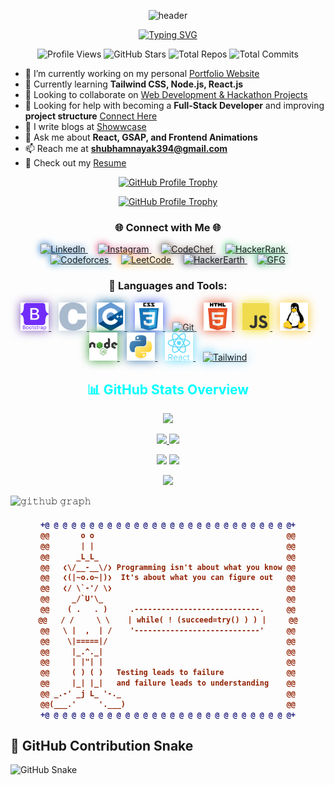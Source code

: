 <div align="center">
  
![header](https://capsule-render.vercel.app/api?type=waving&color=0:FFD700,100:FFA500&height=280&section=header&text=Subham%20Nayak&fontSize=65&fontAlignY=35&fontColor=ffffff&desc=Frontend%20Developer%20|%20CSE%20Student%20@Geeta%20University&descSize=22&descAlign=centre&descAlignY=60&animation=twinkling)

[![Typing SVG](https://readme-typing-svg.demolab.com?font=Fira+Code&weight=600&size=22&duration=4000&pause=1000&color=FFD700&center=true&vCenter=true&width=700&lines=👨‍💻+Hey+there!+I'm+Subham+Nayak;🙏+नमस्ते+दुनिया!;💡+Bringing+Ideas+to+Life+with+Code;🎯+Focused+Frontend+Developer;🌱+Always+Learning,+Always+Building;🚀+On+a+Mission+to+Create+Impact)](https://git.io/typing-svg)


<p align="center">
  <img src="https://komarev.com/ghpvc/?username=subham-dev-nayak&label=Profile%20views&color=0e75b6&style=flat" alt="Profile Views" />
  <img src="https://img.shields.io/github/stars/subham-dev-nayak?style=flat&label=Total%20Stars&color=FFD700" alt="GitHub Stars" />
  <img src="https://badges.strrl.dev/repos/subham-dev-nayak?color=blueviolet&style=flat" alt="Total Repos" />
  <img src="https://badges.strrl.dev/commits/all/subham-dev-nayak?color=teal&style=flat" alt="Total Commits" />
</p>



</div>

- 🔭 I’m currently working on my personal [Portfolio Website](https://subham-dev-nayak.github.io/Portfolio/)
- 🌱 Currently learning **Tailwind CSS, Node.js, React.js**
- 👯 Looking to collaborate on [Web Development & Hackathon Projects](https://www.linkedin.com/in/subham-nayak-859315287/)
- 🤝 Looking for help with becoming a **Full-Stack Developer** and improving **project structure** [Connect Here](https://www.linkedin.com/in/subham-nayak-859315287/)
- 📝 I write blogs at [Showwcase](https://www.showwcase.com/subham-cyber-prog)
- 💬 Ask me about **React, GSAP, and Frontend Animations**
- 📫 Reach me at **shubhamnayak394@gmail.com**
- 📄 Check out my [Resume](https://drive.google.com/file/d/18LQPmXDf634owLnqbpXtWU4CICSZixSO/view?pli=1)

<p align="center">
  <a href="https://github.com/ryo-ma/github-profile-trophy">
    <img src="https://github-profile-trophy.vercel.app/?username=subham-dev-nayak&theme=monokai&no-frame=true&margin-w=15&margin-h=15" alt="GitHub Profile Trophy" />
  </a>
</p>




<p align="center">
  <a href="https://github.com/ryo-ma/github-profile-trophy">
    <img src="https://github-profile-trophy.vercel.app/?username=subham-dev-nayak&theme=flat&no-frame=true&margin-w=15&margin-h=15&title=FFD700&rank=FFD700&column=7" alt="GitHub Profile Trophy" />
  </a>
</p>



<h3 align="center">🌐 Connect with Me 🌐</h3>
<p align="center">
  <a href="https://www.linkedin.com/in/subhamnayak/" target="_blank">
    <img src="https://raw.githubusercontent.com/rahuldkjain/github-profile-readme-generator/master/src/images/icons/Social/linked-in-alt.svg" alt="LinkedIn" height="40" width="40" style="filter: drop-shadow(0 0 6px #0A66C2);"/>
  </a>
  &nbsp; &nbsp;
  <a href="https://instagram.com/_nayak_shubham_" target="_blank">
    <img src="https://raw.githubusercontent.com/rahuldkjain/github-profile-readme-generator/master/src/images/icons/Social/instagram.svg" alt="Instagram" height="40" width="40" style="filter: drop-shadow(0 0 6px #E1306C);"/>
  </a>
  &nbsp; &nbsp;
  <a href="https://www.codechef.com/users/subham_nayak06" target="_blank">
    <img src="https://cdn.jsdelivr.net/npm/simple-icons@3.1.0/icons/codechef.svg" alt="CodeChef" height="40" width="40" style="filter: drop-shadow(0 0 6px #5B4638);"/>
  </a>
  &nbsp; &nbsp;
  <a href="https://www.hackerrank.com/sn343555" target="_blank">
    <img src="https://raw.githubusercontent.com/rahuldkjain/github-profile-readme-generator/master/src/images/icons/Social/hackerrank.svg" alt="HackerRank" height="40" width="40" style="filter: drop-shadow(0 0 6px #2EC866);"/>
  </a>
  &nbsp; &nbsp;
  <a href="https://codeforces.com/profile/subhamn123" target="_blank">
    <img src="https://raw.githubusercontent.com/rahuldkjain/github-profile-readme-generator/master/src/images/icons/Social/codeforces.svg" alt="Codeforces" height="40" width="40" style="filter: drop-shadow(0 0 6px #1F8ACB);"/>
  </a>
  &nbsp; &nbsp;
  <a href="https://leetcode.com/u/subhamn2006/" target="_blank">
    <img src="https://raw.githubusercontent.com/rahuldkjain/github-profile-readme-generator/master/src/images/icons/Social/leet-code.svg" alt="LeetCode" height="40" width="40" style="filter: drop-shadow(0 0 6px #FFA116);"/>
  </a>
  &nbsp; &nbsp;
  <a href="https://www.hackerearth.com/subhamn123" target="_blank">
    <img src="https://raw.githubusercontent.com/rahuldkjain/github-profile-readme-generator/master/src/images/icons/Social/hackerearth.svg" alt="HackerEarth" height="40" width="40" style="filter: drop-shadow(0 0 6px #323754);"/>
  </a>
  &nbsp; &nbsp;
  <a href="https://auth.geeksforgeeks.org/user/sn343b2w0/" target="_blank">
    <img src="https://raw.githubusercontent.com/rahuldkjain/github-profile-readme-generator/master/src/images/icons/Social/geeks-for-geeks.svg" alt="GFG" height="40" width="40" style="filter: drop-shadow(0 0 6px #0F9D58);"/>
  </a>
</p>

<h3 align="center">🚀 Languages and Tools:</h3>
<p align="center">
  <a href="https://getbootstrap.com" target="_blank" rel="noreferrer">
    <img src="https://raw.githubusercontent.com/devicons/devicon/master/icons/bootstrap/bootstrap-plain-wordmark.svg" alt="Bootstrap" width="45" height="45" style="filter: drop-shadow(0 0 8px #7952B3);"/>
  </a>
  &nbsp;&nbsp;
  <a href="https://www.cprogramming.com/" target="_blank" rel="noreferrer">
    <img src="https://raw.githubusercontent.com/devicons/devicon/master/icons/c/c-original.svg" alt="C" width="45" height="45" style="filter: drop-shadow(0 0 8px #A8B9CC);"/>
  </a>
  &nbsp;&nbsp;
  <a href="https://www.w3schools.com/cpp/" target="_blank" rel="noreferrer">
    <img src="https://raw.githubusercontent.com/devicons/devicon/master/icons/cplusplus/cplusplus-original.svg" alt="C++" width="45" height="45" style="filter: drop-shadow(0 0 8px #00599C);"/>
  </a>
  &nbsp;&nbsp;
  <a href="https://www.w3schools.com/css/" target="_blank" rel="noreferrer">
    <img src="https://raw.githubusercontent.com/devicons/devicon/master/icons/css3/css3-original-wordmark.svg" alt="CSS3" width="45" height="45" style="filter: drop-shadow(0 0 8px #264DE4);"/>
  </a>
  &nbsp;&nbsp;
  <a href="https://git-scm.com/" target="_blank" rel="noreferrer">
    <img src="https://www.vectorlogo.zone/logos/git-scm/git-scm-icon.svg" alt="Git" width="45" height="45" style="filter: drop-shadow(0 0 8px #F05032);"/>
  </a>
  &nbsp;&nbsp;
  <a href="https://www.w3.org/html/" target="_blank" rel="noreferrer">
    <img src="https://raw.githubusercontent.com/devicons/devicon/master/icons/html5/html5-original-wordmark.svg" alt="HTML5" width="45" height="45" style="filter: drop-shadow(0 0 8px #E34F26);"/>
  </a>
  &nbsp;&nbsp;
  <a href="https://developer.mozilla.org/en-US/docs/Web/JavaScript" target="_blank" rel="noreferrer">
    <img src="https://raw.githubusercontent.com/devicons/devicon/master/icons/javascript/javascript-original.svg" alt="JavaScript" width="45" height="45" style="filter: drop-shadow(0 0 8px #F7DF1E);"/>
  </a>
  &nbsp;&nbsp;
  <a href="https://www.linux.org/" target="_blank" rel="noreferrer">
    <img src="https://raw.githubusercontent.com/devicons/devicon/master/icons/linux/linux-original.svg" alt="Linux" width="45" height="45" style="filter: drop-shadow(0 0 8px #FCC624);"/>
  </a>
  &nbsp;&nbsp;
  <a href="https://nodejs.org" target="_blank" rel="noreferrer">
    <img src="https://raw.githubusercontent.com/devicons/devicon/master/icons/nodejs/nodejs-original-wordmark.svg" alt="Node.js" width="45" height="45" style="filter: drop-shadow(0 0 8px #339933);"/>
  </a>
  &nbsp;&nbsp;
  <a href="https://www.python.org" target="_blank" rel="noreferrer">
    <img src="https://raw.githubusercontent.com/devicons/devicon/master/icons/python/python-original.svg" alt="Python" width="45" height="45" style="filter: drop-shadow(0 0 8px #3776AB);"/>
  </a>
  &nbsp;&nbsp;
  <a href="https://reactjs.org/" target="_blank" rel="noreferrer">
    <img src="https://raw.githubusercontent.com/devicons/devicon/master/icons/react/react-original-wordmark.svg" alt="React" width="45" height="45" style="filter: drop-shadow(0 0 8px #61DAFB);"/>
  </a>
  &nbsp;&nbsp;
  <a href="https://tailwindcss.com/" target="_blank" rel="noreferrer">
    <img src="https://www.vectorlogo.zone/logos/tailwindcss/tailwindcss-icon.svg" alt="Tailwind" width="45" height="45" style="filter: drop-shadow(0 0 8px #38BDF8);"/>
  </a>
</p>


<h2 align="center" style="color:#00FFFF;">📊 GitHub Stats Overview</h2>

<p align="center">
  <a href="https://github.com/subham-dev-nayak">
    <img src="https://github-profile-summary-cards.vercel.app/api/cards/profile-details?username=subham-dev-nayak&theme=2077" />
  </a>
</p>

<p align="center">
  <a href="https://github.com/subham-dev-nayak">
    <img src="https://github-profile-summary-cards.vercel.app/api/cards/stats?username=subham-dev-nayak&theme=tokyonight" />
  </a>
  <a href="https://github.com/subham-dev-nayak">
    <img src="https://github-profile-summary-cards.vercel.app/api/cards/repos-per-language?username=subham-dev-nayak&theme=tokyonight" />
  </a>
</p>

<p align="center">
  <img src="https://github-readme-stats.vercel.app/api?username=subham-dev-nayak&show_icons=true&theme=tokyonight&hide_border=true" />
  <img src="https://github-readme-stats.vercel.app/api/top-langs/?username=subham-dev-nayak&layout=compact&theme=tokyonight&hide_border=true" />
</p>

<p align="center">
  <img src="https://github-readme-streak-stats.herokuapp.com/?user=subham-dev-nayak&theme=tokyonight&hide_border=true" />
</p>









![𝚐𝚒𝚝𝚑𝚞𝚋 𝚐𝚛𝚊𝚙𝚑](https://github-readme-activity-graph.vercel.app/graph?username=subham-dev-nayak&theme=react-dark&hide_border=true&area=true)


<h4 align="center">
  
```diff
+@ @ @ @ @ @ @ @ @ @ @ @ @ @ @ @ @ @ @ @ @ @ @ @ @ @ @ @+
@@       o o                                           @@
@@       | |                                           @@
@@      _L_L_                                          @@
@@   ❮\/__-__\/❯ Programming isn't about what you know @@
@@   ❮(|~o.o~|)❯  It's about what you can figure out   @@
@@   ❮/ \`-'/ \❯                                       @@
@@     _/`U'\_                                         @@
@@    ( .   . )     .----------------------------.     @@
@@   / /     \ \    | while( ! (succeed=try() ) ) |     @@
@@   \ |  ,  | /    '----------------------------'     @@
@@    \|=====|/                                        @@
@@     |_.^._|                                         @@
@@     | |"| |                                         @@
@@     ( ) ( )   Testing leads to failure              @@
@@     |_| |_|   and failure leads to understanding    @@
@@ _.-' _j L_ '-._                                     @@
@@(___.'     '.___)                                    @@
+@ @ @ @ @ @ @ @ @ @ @ @ @ @ @ @ @ @ @ @ @ @ @ @ @ @ @ @+
```

</h4>  


## 🐍 GitHub Contribution Snake

![GitHub Snake](https://raw.githubusercontent.com/subham-dev-nayak/subham-dev-nayak/output/github-contribution-grid-snake.svg)

<br/>


